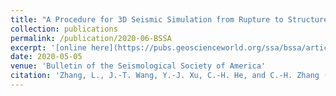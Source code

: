 ```yaml
---
title: "A Procedure for 3D Seismic Simulation from Rupture to Structures by Coupling SEM and FEM"
collection: publications
permalink: /publication/2020-06-BSSA
excerpt: '[online here](https://pubs.geoscienceworld.org/ssa/bssa/article/doi/10.1785/0120190289/584674/A-Procedure-for-3D-Seismic-Simulation-from-Rupture)'
date: 2020-05-05
venue: 'Bulletin of the Seismological Society of America'
citation: 'Zhang, L., J.-T. Wang, Y.-J. Xu, C.-H. He, and C.-H. Zhang (2020). Bull. Seismol. Soc. Am. XX, 1 C15, doi: 10.1785/0120190289'
---
```

